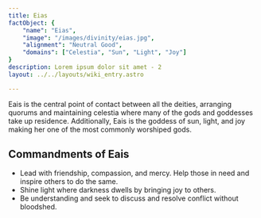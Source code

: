 ```yaml
---
title: Eias
factObject: {
    "name": "Eias",
    "image": "/images/divinity/eias.jpg",
    "alignment": "Neutral Good",
    "domains": ["Celestia", "Sun", "Light", "Joy"]
}
description: Lorem ipsum dolor sit amet - 2
layout: ../../layouts/wiki_entry.astro

---
```


Eais is the central point of contact between all the deities, arranging quorums and maintaining celestia where many of the gods and goddesses take up residence. Additionally, Eais is the goddess of sun, light, and joy making her one of the most commonly worshiped gods. 

## Commandments of Eais
* Lead with friendship, compassion, and mercy. Help those in need and inspire others to do the same.
* Shine light where darkness dwells by bringing joy to others.
* Be understanding and seek to discuss and resolve conflict without bloodshed.
